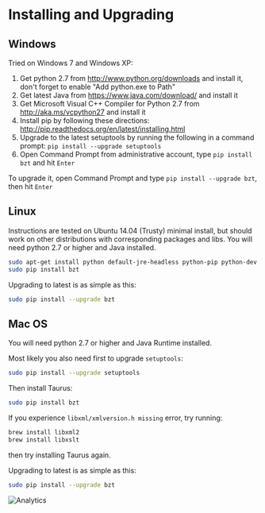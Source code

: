 # Installing and Upgrading

## Windows

Tried on Windows 7 and Windows XP:

  1. Get python 2.7 from http://www.python.org/downloads and install it, don't forget to enable "Add python.exe to Path"
  2. Get latest Java from https://www.java.com/download/ and install it
  3. Get Microsoft Visual C++ Compiler for Python 2.7 from http://aka.ms/vcpython27 and install it
  4. Install pip by following these directions: http://pip.readthedocs.org/en/latest/installing.html
  5. Upgrade to the latest setuptools by running the following in a command prompt: `pip install --upgrade setuptools`
  6. Open Command Prompt from administrative account, type `pip install bzt` and hit `Enter`

To upgrade it, open Command Prompt and type `pip install --upgrade bzt`, then hit `Enter`

## Linux
Instructions are tested on Ubuntu 14.04 (Trusty) minimal install, but should work on other distributions with corresponding packages and libs. You will need python 2.7 or higher and Java installed.

```bash
sudo apt-get install python default-jre-headless python-pip python-dev libxml2-dev libxslt-dev zlib1g-dev
sudo pip install bzt
```

Upgrading to latest is as simple as this:
```bash
sudo pip install --upgrade bzt
```

## Mac OS

You will need python 2.7 or higher and Java Runtime installed.

Most likely you also need first to upgrade `setuptools`:
```bash
sudo pip install --upgrade setuptools
```

Then install Taurus:
```bash
sudo pip install bzt
```

If you experience `libxml/xmlversion.h missing` error, try running:
```bash
brew install libxml2
brew install libxslt
```
then try installing Taurus again.


Upgrading to latest is as simple as this:
```bash
sudo pip install --upgrade bzt
```

![Analytics](https://ga-beacon.appspot.com/UA-63369152-1/taurus/installing)